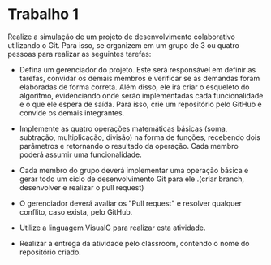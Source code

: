 # Trabalho 1

Realize a simulação de um projeto de desenvolvimento colaborativo utilizando o Git. Para isso,
se organizem em um grupo de 3 ou quatro pessoas para realizar as seguintes tarefas:

- Defina um gerenciador do projeto. Este será responsável em definir as tarefas, convidar os demais membros e verificar se as demandas foram elaboradas de forma correta. Além disso, ele irá criar o esqueleto do algoritmo, evidenciando onde serão implementadas cada funcionalidade e o que ele espera de saída. Para isso, crie um repositório pelo GitHub e convide os demais integrantes.

- Implemente as quatro operações matemáticas básicas (soma, subtração, multiplicação, divisão) na forma de funções, recebendo dois parâmetros e retornando o resultado da operação. Cada membro poderá assumir uma funcionalidade.

- Cada membro do grupo deverá implementar uma operação básica e gerar todo um ciclo de desenvolvimento Git para ele .(criar branch, desenvolver e realizar o pull request)

- O gerenciador deverá avaliar os "Pull request" e resolver qualquer conflito, caso exista, pelo GitHub.

- Utilize a linguagem VisualG para realizar esta atividade.

- Realizar a entrega da atividade pelo classroom, contendo o nome do repositório criado.
